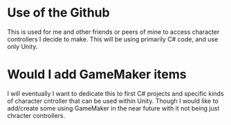 # Use of the Github
This is used for me and other friends or peers of mine to access character controllers I decide to make. This will be using primarily C# code, and use only Unity.
# Would I add GameMaker items
I will eventually I want to dedicate this to first C# projects and specific kinds of character cntroller that can be used within Unity. Though I would like to add/create some using GameMaker in the near future with it not being just chracter controllers.
